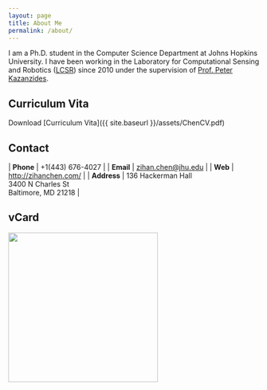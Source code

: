 ```yaml
---
layout: page
title: About Me
permalink: /about/
---
```


I am a Ph.D. student in the Computer Science Department at Johns Hopkins
University. I have been working in the Laboratory for Computational
Sensing and Robotics ([LCSR](http://lcsr.jhu.edu/)) since 2010
under the supervision of [Prof. Peter Kazanzides](http://smarts.lcsr.jhu.edu/people/peter-kazanzides/). 

## Curriculum Vita
Download [Curriculum Vita]({{ site.baseurl }}/assets/ChenCV.pdf)

## Contact

| **Phone**     | +1(443) 676-4027      |
| **Email**     | zihan.chen@jhu.edu    |
| **Web**       | http://zihanchen.com/ |
| **Address**   | 136 Hackerman Hall <br> 3400 N Charles St<br> Baltimore, MD 21218 |


## vCard
<img src="{{ site.baseurl }}/assets/businesscard/vcard.png" width="300">






